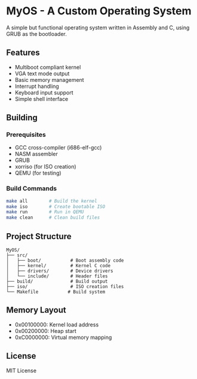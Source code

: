 # MyOS - A Custom Operating System

A simple but functional operating system written in Assembly and C, using GRUB as the bootloader.

## Features

- Multiboot compliant kernel
- VGA text mode output
- Basic memory management
- Interrupt handling
- Keyboard input support
- Simple shell interface

## Building

### Prerequisites

- GCC cross-compiler (i686-elf-gcc)
- NASM assembler
- GRUB
- xorriso (for ISO creation)
- QEMU (for testing)

### Build Commands

```bash
make all        # Build the kernel
make iso        # Create bootable ISO
make run        # Run in QEMU
make clean      # Clean build files
```

## Project Structure

```
MyOS/
├── src/
│   ├── boot/           # Boot assembly code
│   ├── kernel/         # Kernel C code
│   ├── drivers/        # Device drivers
│   └── include/        # Header files
├── build/              # Build output
├── iso/                # ISO creation files
└── Makefile           # Build system
```

## Memory Layout

- 0x00100000: Kernel load address
- 0x00200000: Heap start
- 0xC0000000: Virtual memory mapping

## License

MIT License